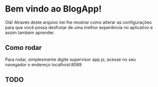 # Bem vindo ao BlogApp!

Olá! Através deste arquivo irei lhe mostrar como alterar as configurações para que você possa desfrutar de uma melhor experiência no aplicativo e assim também aprender.

## Como rodar
Para rodar, simplesmente digite supervisor app.js; acesse no seu navegador
o endereço localhost:8089

## TODO